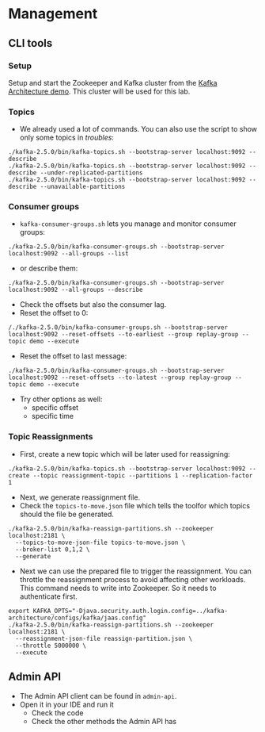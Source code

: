 # Management

## CLI tools

### Setup

Setup and start the Zookeeper and Kafka cluster from the [Kafka Architecture demo](../kafka-architecture/).
This cluster will be used for this lab. 

### Topics

* We already used a lot of commands.
You can also use the script to show only some topics in _troubles_:

```
./kafka-2.5.0/bin/kafka-topics.sh --bootstrap-server localhost:9092 --describe
./kafka-2.5.0/bin/kafka-topics.sh --bootstrap-server localhost:9092 --describe --under-replicated-partitions
./kafka-2.5.0/bin/kafka-topics.sh --bootstrap-server localhost:9092 --describe --unavailable-partitions
```

### Consumer groups

* `kafka-consumer-groups.sh` lets you manage and monitor consumer groups:

```
./kafka-2.5.0/bin/kafka-consumer-groups.sh --bootstrap-server localhost:9092 --all-groups --list
```

* or describe them:

```
./kafka-2.5.0/bin/kafka-consumer-groups.sh --bootstrap-server localhost:9092 --all-groups --describe
```

* Check the offsets but also the consumer lag.
* Reset the offset to 0:

```
/./kafka-2.5.0/bin/kafka-consumer-groups.sh --bootstrap-server localhost:9092 --reset-offsets --to-earliest --group replay-group --topic demo --execute
```

* Reset the offset to last message:

```
./kafka-2.5.0/bin/kafka-consumer-groups.sh --bootstrap-server localhost:9092 --reset-offsets --to-latest --group replay-group --topic demo --execute
```

* Try other options as well:
    * specific offset
    * specific time

### Topic Reassignments

* First, create a new topic which will be later used for reassigning:

```
./kafka-2.5.0/bin/kafka-topics.sh --bootstrap-server localhost:9092 --create --topic reassignment-topic --partitions 1 --replication-factor 1
```

* Next, we generate reassignment file.
* Check the `topics-to-move.json` file which tells the toolfor which topics should the file be generated.

```
./kafka-2.5.0/bin/kafka-reassign-partitions.sh --zookeeper localhost:2181 \
  --topics-to-move-json-file topics-to-move.json \
  --broker-list 0,1,2 \
  --generate
```

* Next we can use the prepared file to trigger the reassignment.
You can throttle the reassignment process to avoid affecting other workloads.
This command needs to write into Zookeeper.
So it needs to authenticate first.

```
export KAFKA_OPTS="-Djava.security.auth.login.config=../kafka-architecture/configs/kafka/jaas.config"
./kafka-2.5.0/bin/kafka-reassign-partitions.sh --zookeeper localhost:2181 \
  --reassignment-json-file reassign-partition.json \
  --throttle 5000000 \
  --execute
```

## Admin API

* The Admin API client can be found in `admin-api`.
* Open it in your IDE and run it
    * Check the code
    * Check the other methods the Admin API has
